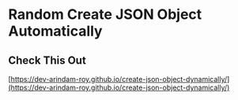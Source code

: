 # Random Create JSON Object Automatically

## Check This Out

[https://dev-arindam-roy.github.io/create-json-object-dynamically/](https://dev-arindam-roy.github.io/create-json-object-dynamically/)